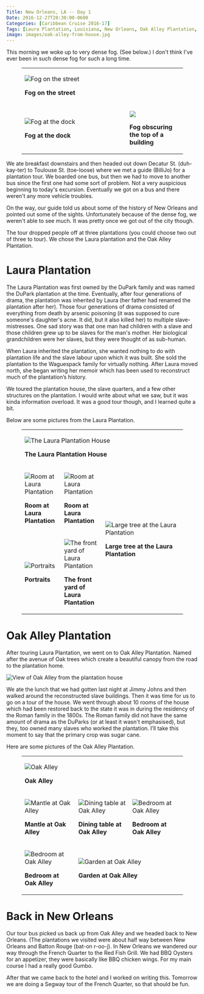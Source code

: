 ```yaml
---
Title: New Orleans, LA -- Day 1
Date: 2016-12-27T20:30:00-0600
Categories: [Caribbean Cruise 2016-17]
Tags: [Laura Plantation, Louisiana, New Orleans, Oak Alley Plantation, Plantation, Red Fish Grill]
image: images/oak-alley-from-house.jpg
---
```


This morning we woke up to very dense fog. (See below.) I don't think I've ever
been in such dense fog for such a long time.

<figure>
<table class="gallery">
<tr>
<td colspan="2">

![](images/fog-street.jpg "Fog on the street")

**Fog on the street**

</td>
</tr>
<tr>
<td width="65%">

![](images/fog-dock.jpg "Fog at the dock")

**Fog at the dock**

</td>
<td width="35%">

![](images/fog-building.jpg)

**Fog obscuring the top of a building**

</td>
</tr>
</table>
</figure>

We ate breakfast downstairs and then headed out down Decatur St. (duh-kay-ter)
to Toulouse St. (toe-loose) where we met a guide (BilliJo) for a plantation
tour. We boarded one bus, but then we had to move to another bus since the first
one had some sort of problem. Not a very auspicious beginning to today's
excursion. Eventually we got on a bus and there weren't any more vehicle
troubles.

On the way, our guide told us about some of the history of New Orleans and
pointed out some of the sights. Unfortunately because of the dense fog, we
weren't able to see much. It was pretty once we got out of the city though.

The tour dropped people off at three plantations (you could choose two out of
three to tour). We chose the Laura plantation and the Oak Alley Plantation.

# Laura Plantation

The Laura Plantation was first owned by the DuPark family and was named the
DuPark plantation at the time. Eventually, after four generations of drama, the
plantation was inherited by Laura (her father had renamed the plantation after
her). Those four generations of drama consisted of everything from death by
arsenic poisoning (it was supposed to cure someone's daughter's acne. It did,
but it also killed her) to multiple slave-mistresses. One sad story was that one
man had children with a slave and those children grew up to be slaves for the
man's mother. Her biological grandchildren were her slaves, but they were
thought of as sub-human.

When Laura inherited the plantation, she wanted nothing to do with plantation
life and the slave labour upon which it was built. She sold the plantation to
the Waguespack family for virtually nothing. After Laura moved north, she began
writing her memoir which has been used to reconstruct much of the plantation’s
history.

We toured the plantation house, the slave quarters, and a few other structures
on the plantation. I would write about what we saw, but it was kinda information
overload. It was a good tour though, and I learned quite a bit.

Below are some pictures from the Laura Plantation.

<figure>
<table class="gallery">
<tr class="picture-row">
<td colspan="4">

![](images/laura-house.jpg "The Laura Plantation House")

**The Laura Plantation House**

</td>
</tr>
<tr>
<td>

![](images/laura-room.jpg "Room at Laura Plantation")

**Room at Laura Plantation**

</td>
<td>

![](images/laura-crib.jpg "Room at Laura Plantation")

**Room at Laura Plantation**

</td>
<td width="50%" colspan="2" rowspan="2">

![](images/laura-tree.jpg "Large tree at the Laura Plantation")

**Large tree at the Laura Plantation**

</td>
</tr>
<tr>
<td>

![](images/laura-portraits.jpg "Portraits")

**Portraits**

</td>
<td>

![](images/laura-yard.jpg "The front yard of Laura Plantation")

**The front yard of Laura Plantation**

</td>
</tr>
</table>
</figure>

# Oak Alley Plantation

After touring Laura Plantation, we went on to Oak Alley Plantation. Named after
the avenue of Oak trees which create a beautiful canopy from the road to the
plantation home.

![View of Oak Alley from the plantation house](images/oak-alley-from-house.jpg)

We ate the lunch that we had gotten last night at Jimmy Johns and then walked
around the reconstructed slave buildings. Then it was time for us to go on a
tour of the house. We went through about 10 rooms of the house which had been
restored back to the state it was in during the residency of the Roman family in
the 1800s. The Roman family did not have the same amount of drama as the DuParks
(or at least it wasn't emphasised), but they, too owned many slaves who worked
the plantation. I’ll take this moment to say that the primary crop was sugar
cane.

Here are some pictures of the Oak Alley Plantation.

<figure>
<table class="gallery">
<tr class="picture-row">
<td colspan="3">

![](images/oak-alley.jpg "Oak Alley")

**Oak Alley**

</td>
</tr>
<tr>
<td>

![](images/oak-alley-mantle.jpg "Mantle at Oak Alley")

**Mantle at Oak Alley**

</td>
<td>

![](images/oak-alley-table.jpg "Dining table at Oak Alley")

**Dining table at Oak Alley**

</td>
<td>

![](images/oak-alley-bedroom.jpg "Bedroom at Oak Alley")

**Bedroom at Oak Alley**

</td>
</tr>
<tr>
<td>

![](images/oak-alley-bedroom2.jpg "Bedroom at Oak Alley")

**Bedroom at Oak Alley**

</td>
<td colspan="2">

![](images/oak-alley-garden.jpg "Garden at Oak Alley")

**Garden at Oak Alley**

</td>
</tr>
</table>
</figure>

# Back in New Orleans

Our tour bus picked us back up from Oak Alley and we headed back to New Orleans.
(The plantations we visited were about half way between New Orleans and Batton
Rouge (bat-on r-oo-j). In New Orleans we wandered our way through the French
Quarter to the Red Fish Grill. We had BBQ Oysters for an appetizer, they were
basically like BBQ chicken wings. For my main course I had a really good Gumbo.

After that we came back to the hotel and I worked on writing this. Tomorrow we
are doing a Segway tour of the French Quarter, so that should be fun.
